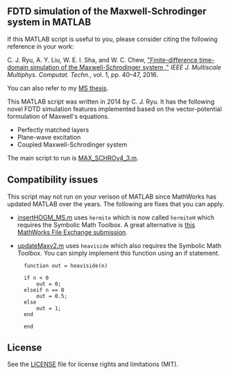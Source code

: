 ## FDTD simulation of the Maxwell-Schrodinger system in MATLAB

If this MATLAB script is useful to you, please consider citing the following
reference in your work:

C. J. Ryu, A. Y. Liu, W. E. I. Sha, and W. C. Chew,
["Finite-difference time-domain simulation of the Maxwell-Schrodinger system
,"](https://ieeexplore.ieee.org/abstract/document/7558203) *IEEE J. Multiscale
Multiphys. Computat. Techn.*, vol. 1, pp. 40–47, 2016.

You can also refer to my [MS thesis](https://www.ideals.illinois.edu/items/89312).

This MATLAB script was written in 2014 by C. J. Ryu. It has the following novel
FDTD simulation features implemented based on the vector-potential formulation
of Maxwell's equations.

- Perfectly matched layers
- Plane-wave excitation
- Coupled Maxwell-Schrodinger system

The main script to run is [MAX_SCHROv4_3.m](MAX_SCHROv4_3.m).

## Compatibility issues

This script may not run on your verison of MATLAB since MathWorks has updated
MATLAB over the years. The following are fixes that you can apply.

- [insertHOGM_MS.m](insertHOGM_MS.m) uses `hermite` which is now called `hermiteH`
which requires the Symbolic Math Toolbox. A great alternative is [this MathWorks
File Exchange submission](https://www.mathworks.com/matlabcentral/fileexchange/27746-hermite-polynomials).
- [updateMaxv2.m](updateMaxv2.m) uses `heaviside` which also requires the Symbolic
Math Toolbox. You can simply implement this function using an if statement.

        function out = heaviside(n)
        
        if n < 0
            out = 0;
        elseif n == 0
            out = 0.5;
        else
            out = 1;
        end
        
        end

## License

See the [LICENSE](LICENSE.md) file for license rights and limitations (MIT).